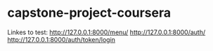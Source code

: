 # capstone-project-coursera
Linkes to test: 
http://127.0.0.1:8000/menu/
http://127.0.0.1:8000/auth/
http://127.0.0.1:8000/auth/token/login
